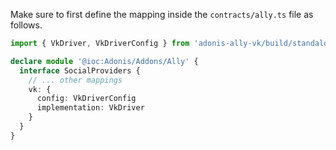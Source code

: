 Make sure to first define the mapping inside the `contracts/ally.ts` file as follows.

```ts
import { VkDriver, VkDriverConfig } from 'adonis-ally-vk/build/standalone'

declare module '@ioc:Adonis/Addons/Ally' {
  interface SocialProviders {
    // ... other mappings
    vk: {
      config: VkDriverConfig
      implementation: VkDriver
    }
  }
}
```
